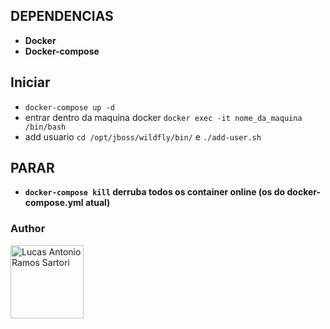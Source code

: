 ## DEPENDENCIAS

+ **Docker**
+ **Docker-compose**


## Iniciar

+ `docker-compose up -d`
+ entrar dentro da maquina docker `docker exec -it nome_da_maquina /bin/bash`
+ add usuario `cd /opt/jboss/wildfly/bin/` e `./add-user.sh`

## PARAR

+ **`docker-compose kill` derruba todos os container online (os do docker-compose.yml atual)**
 
### Author

[<img alt="Lucas Antonio Ramos Sartori" src="https://avatars1.githubusercontent.com/u/15223764?s=460&v=4" width="117">](https://github.com/sartori-ria)

